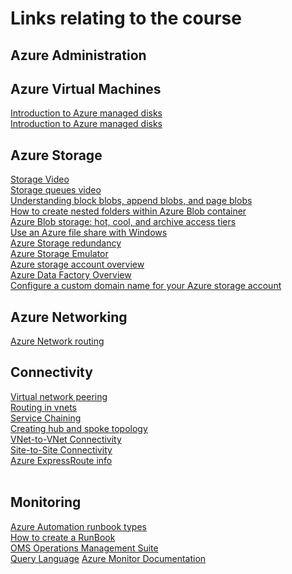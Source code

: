 # Links relating to the course

## Azure Administration

## Azure Virtual Machines
[Introduction to Azure managed disks](https://docs.microsoft.com/en-us/azure/virtual-machines/windows/managed-disks-overview)
<BR>
[Introduction to Azure managed disks](https://docs.microsoft.com/en-us/azure/virtual-machines/windows/managed-disks-overview)
<BR>

## Azure Storage
[Storage Video](https://channel9.msdn.com/events/Build/2018/BRK2112?term=%22azure%20storage%22&sortBy=recent&lang-en=true&pageSize=15)
<BR>
[Storage queues video](https://www.youtube.com/watch?v=Tu9WGaePtBA)
<BR>
[Understanding block blobs, append blobs, and page blobs](https://docs.microsoft.com/en-us/rest/api/storageservices/understanding-block-blobs--append-blobs--and-page-blobs)
<BR>
[How to create nested folders within Azure Blob container](https://fsou1.github.io/Nested_folders_with_azure_blob_storage/)
<BR>
[Azure Blob storage: hot, cool, and archive access tiers](https://docs.microsoft.com/en-us/azure/storage/blobs/storage-blob-storage-tiers)
<BR>
[Use an Azure file share with Windows](https://docs.microsoft.com/en-us/azure/storage/files/storage-how-to-use-files-windows#using-an-azure-file-share-with-windows)
<BR>
[Azure Storage redundancy](https://docs.microsoft.com/en-us/azure/storage/common/storage-redundancy)
<BR>
[Azure Storage Emulator](https://docs.microsoft.com/en-us/azure/storage/common/storage-use-emulator)
<BR>
[Azure storage account overview](https://docs.microsoft.com/en-us/azure/storage/common/storage-account-overview)
<BR>
[Azure Data Factory Overview](https://azure.microsoft.com/en-au/resources/videos/azure-data-factory-overview/)
<BR>
[Configure a custom domain name for your Azure storage account](https://docs.microsoft.com/en-us/azure/storage/blobs/storage-custom-domain-name)
<BR>

## Azure Networking

[Azure Network routing](https://docs.microsoft.com/en-us/azure/virtual-network/virtual-networks-udr-overview)

## Connectivity

[Virtual network peering](https://docs.microsoft.com/en-us/azure/virtual-network/virtual-network-peering-overview)
<BR>
[Routing in vnets](https://docs.microsoft.com/en-us/azure/virtual-network/virtual-networks-udr-overview)  
[Service Chaining](https://docs.microsoft.com/en-us/azure/virtual-network/virtual-networks-udr-overview#user-defined)  
[Creating hub and spoke topology](https://docs.microsoft.com/en-us/azure/architecture/reference-architectures/hybrid-networking/hub-spoke?toc=%2fazure%2fvirtual-network%2ftoc.json)
<BR>
[VNet-to-VNet Connectivity](https://docs.microsoft.com/en-us/azure/vpn-gateway/vpn-gateway-howto-vnet-vnet-resource-manager-portal#vnet-to-vnet)  
[Site-to-Site Connectivity](https://docs.microsoft.com/en-us/azure/vpn-gateway/vpn-gateway-howto-site-to-site-resource-manager-portal)
<BR>
[Azure ExpressRoute info](https://docs.microsoft.com/en-us/azure/expressroute/expressroute-faqs)  
<BR>

  
## Monitoring
[Azure Automation runbook types](https://docs.microsoft.com/en-us/azure/automation/automation-runbook-types)
<BR>
[How to create a RunBook](https://docs.microsoft.com/en-us/azure/automation/automation-first-runbook-textual)
<BR>
[OMS Operations Management Suite](https://azure.microsoft.com/en-au/resources/videos/operations-management-suite-oms-overview/)
<BR>
[Query Language](https://docs.microsoft.com/en-us/azure/azure-monitor/log-query/query-language) 
[Azure Monitor Documentation](https://docs.microsoft.com/en-us/azure/azure-monitor/)
<BR>
[]()   
<BR>
[]()
<BR>
[]()    
